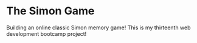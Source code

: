 # The Simon Game
Building an online classic Simon memory game! This is my thirteenth web development bootcamp project!
